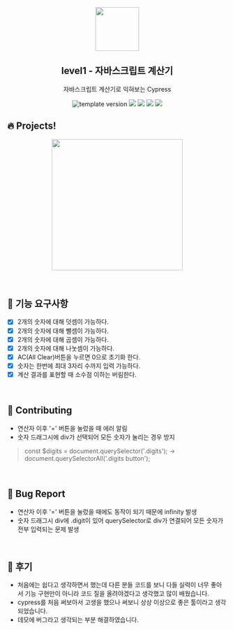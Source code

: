 <br/>
<br/>

<p align="middle" >
  <img width="100px;" src="src/images/calculator_icon.png"/>
</p>
<h2 align="middle">level1 - 자바스크립트 계산기</h2>
<p align="middle">자바스크립트 계산기로 익혀보는 Cypress</p>
<p align="middle">
  <img src="https://img.shields.io/badge/version-1.0.0-blue?style=flat-square" alt="template version"/>
  <img src="https://img.shields.io/badge/language-html-red.svg?style=flat-square"/>
  <img src="https://img.shields.io/badge/language-css-blue.svg?style=flat-square"/>
  <img src="https://img.shields.io/badge/language-js-yellow.svg?style=flat-square"/>
  <img src="https://img.shields.io/badge/license-MIT-brightgreen.svg?style=flat-square"/>
</p>

## 🔥 Projects!
<p align="middle">
  <img width="300" src="src/images/calculator_ui.png">
</p>

<br/>

## 🎯 기능 요구사항

- [x] 2개의 숫자에 대해 덧셈이 가능하다.
- [x] 2개의 숫자에 대해 뺄셈이 가능하다.
- [x] 2개의 숫자에 대해 곱셈이 가능하다.
- [x] 2개의 숫자에 대해 나눗셈이 가능하다.
- [x] AC(All Clear)버튼을 누르면 0으로 초기화 한다.
- [x] 숫자는 한번에 최대 3자리 수까지 입력 가능하다.
- [x] 계산 결과를 표현할 때 소수점 이하는 버림한다.

<br/>

## 👏 Contributing

- 연산자 이후 '=' 버튼을 눌렀을 때 에러 알림
- 숫자 드래그시에 div가 선택되어 모든 숫자가 눌리는 경우 방지
> const $digits = document.querySelector('.digits');
> -> document.querySelectorAll('.digits button');

<br/>

## 🐞 Bug Report

- 연산자 이후 '=' 버튼을 눌렀을 때에도 동작이 되기 때문에 infinity 발생
- 숫자 드래그시 div에 .digit이 있어 querySelector로 div가 연결되어 모든 숫자가 전부 입력되는 문제 발생

<br/>

## 💬 후기

- 처음에는 쉽다고 생각하면서 했는데 다른 분들 코드를 보니 다들 실력이 너무 좋아서 기능 구현만이 아니라 코드 질을 올려야겠다고 생각했고 많이 배웠습니다.
- cypress를 처음 써보아서 고생을 했으나 써보니 상상 이상으로 좋은 툴이라고 생각되었습니다.
- 데모에 버그라고 생각되는 부분 해결하였습니다.